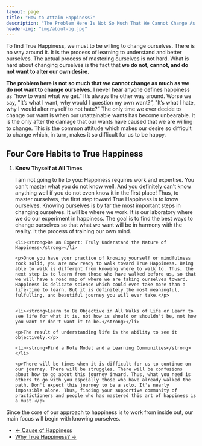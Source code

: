 ```yaml
---
layout: page
title: "How to Attain Happiness?"
description: "The Problem Here Is Not So Much That We Cannot Change As Much As We Do Not Want To Change Ourselves."
header-img: "img/about-bg.jpg"
---
```


<p>To find True Happiness, we must to be willing to change ourselves. There is no way around it. It is the process of learning to understand and better ourselves. The actual process of mastering ourselves is not hard. What is hard about changing ourselves is the fact that <strong>we do not, cannot, and do not want to alter our own desire.</strong></p>

<p><strong>The problem here is not so much that we cannot change as much as we do not want to change ourselves.</strong>  I never hear anyone defines happiness as  “how to want what we get.” It’s always the other way around. Worse we say, "It’s what I want, why would I question my own want?”, "It’s what I hate, why I would alter myself to not hate?” The only time we ever decide to change our want is when our unattainable wants has become unbearable. It is the only after the damage that our wants have caused that we are willing to change. This is the common attitude which makes our desire so difficult to change which, in turn, makes it so difficult for us to be happy.</p>

<h2>Four Core Habits to True Happiness</h2>

<ol>
	<li><strong>Know Thyself at All Times</strong></li>
	<p>I am not going to lie to you: Happiness requires work and expertise. You can't master what you do not know well. And you definitely can't know anything well if you do not even know it in the first place! Thus, to master ourselves, the first step toward True Happiness is to know ourselves. Knowing ourselves is by far the most important steps in changing ourselves. It will be where we work. It is our laboratory where we do our experiment in happiness. The goal is to find the best ways to change ourselves so that what we want will be in harmony with the reality. It the process of training our own mind.
</p>

<!-- 	<p>I won't go into details about the how here. These are the links to some articles at True Happiness that will guide you in detail about the how.</p>
	<ul>
		<li>
			
		</li>
		<li>
			
		</li>
	</ul> -->

	<li><strong>Be an Expert: Truly Understand the Nature of Happiness</strong></li>

	<p>Once you have your practice of knowing yourself or mindfulness rock solid, you are now ready to walk toward True Happiness. Being able to walk is different from knowing where to walk to. Thus, the next step is to learn from those who have walked before us, so that we will have a road map of where we are taking ourselves toward. Happiness is delicate science which could even take more than a life-time to learn. But it is definitely the most meaningful, fulfulling, and beautiful journey you will ever take.</p>


	<li><strong>Learn to Be Objective in All Walks of Life or Learn to see life for what it is, not how is should or shouldn't be, not how you want or don't want it to be.</strong></li>

	<p>The result of understanding life is the ability to see it objectively.</p>

	<li><strong>Find a Role Model and a Learning Communities</strong></li>

	<p>There will be times when it is difficult for us to continue on our journey. There will be struggles. There will be confusions about how to go about this journey inward. Thus, what you need is others to go with you espcially those who have already walked the path. Don't expect this journey to be a solo. It's nearly impossible alone. Thus, finding your supportive community of practictioners and people who has mastered this art of happiness is a must.</p>

</ol>

Since the core of our approach to happiness is to work from inside out, our main focus will begin with knowing ourselves. 

<div>
	<ul class="pager">
		<li class="previous">
			<a href="/principles_of_happiness/cause_of_happiness" data-toggle="tooltip" data-placement="top" title="Cause of Happiness">&larr; Cause of Happiness</a>
		</li>
		<li class="next">
			<a href="/principles_of_happiness/why_true_happiness" data-toggle="tooltip" data-placement="top" title="">Why True Happiness? &rarr;</a>
		</li>
	</ul>
</div>